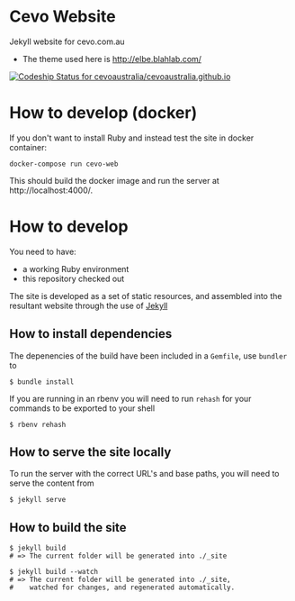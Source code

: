 # Cevo Website
Jekyll website for cevo.com.au

* The theme used here is http://elbe.blahlab.com/

[ ![Codeship Status for cevoaustralia/cevoaustralia.github.io](https://codeship.com/projects/8fa2b1e0-44d0-0134-47ad-02154be91b77/status?branch=master)](https://codeship.com/projects/168509)

# How to develop (docker)
If you don't want to install Ruby and instead test the site in docker container:
```
docker-compose run cevo-web
```
This should build the docker image and run the server at http://localhost:4000/.

# How to develop

You need to have:
* a working Ruby environment
* this repository checked out

The site is developed as a set of static resources, and assembled into the resultant website through the use of [Jekyll][f0caf124]

## How to install dependencies

The depenencies of the build have been included in a `Gemfile`, use `bundler` to

```
$ bundle install
```

If you are running in an rbenv you will need to run `rehash` for your commands to be exported to your shell
```
$ rbenv rehash
```

## How to serve the site locally

To run the server with the correct URL's and base paths, you will need to serve the content from

```
$ jekyll serve
```

## How to build the site
```
$ jekyll build
# => The current folder will be generated into ./_site

$ jekyll build --watch
# => The current folder will be generated into ./_site,
#    watched for changes, and regenerated automatically.
```


[f0caf124]: https://jekyllrb.com/ "Jekyll"
